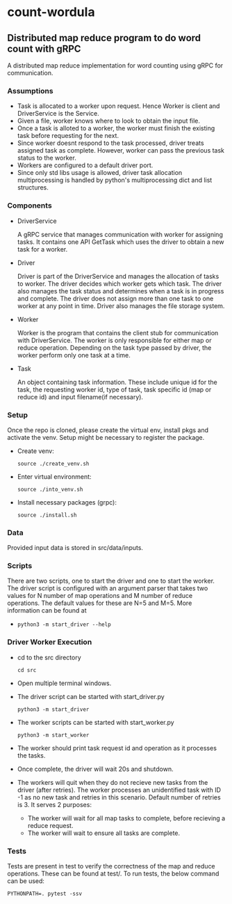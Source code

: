 # count-wordula

## Distributed map reduce program to do word count with gRPC

A distributed map reduce implementation for word counting using gRPC for communication.

### Assumptions

- Task is allocated to a worker upon request. Hence Worker is client and DriverService is the Service.
- Given a file, worker knows where to look to obtain the input file.
- Once a task is alloted to a worker, the worker must finish the existing task before requesting for the next.
- Since worker doesnt respond to the task processed, driver treats assigned task as complete. However, worker can pass the previous task status to the worker.
- Workers are configured to a default driver port.
- Since only std libs usage is allowed, driver task allocation multiprocessing is handled by python's multiprocessing dict and list structures.

### Components

- DriverService
  
  A gRPC service that manages communication with worker for assigning tasks. It contains one API GetTask which uses the driver to obtain a new task for a worker.

- Driver
  
  Driver is part of the DriverService and manages the allocation of tasks to worker. The driver decides which worker gets which task. The driver also manages the task status and determines when a task is in progress and complete. The driver does not assign more than one task to one worker at any point in time. Driver also manages the file storage system.

- Worker
  
  Worker is the program that contains the client stub for communication with DriverService. The worker is only responsible for either map or reduce operation. Depending on the task type passed by driver, the worker perform only one task at a time.

- Task

  An object containing task information. These include unique id for the task, the requesting worker id, type of task, task specific id (map or reduce id) and input filename(if necessary).

### Setup

Once the repo is cloned, please create the virtual env, install pkgs and activate the venv. Setup might be necessary to register the package.

- Create venv:
  
  ```source ./create_venv.sh```
- Enter virtual environment:
  
  ```source ./into_venv.sh```
- Install necessary packages (grpc):
  
  ```source ./install.sh```

### Data

Provided input data is stored in src/data/inputs. 

### Scripts

There are two scripts, one to start the driver and one to start the worker. The driver script is configured with an argument parser that takes two values for N number of map operations and M number of reduce operations. The default values for these are N=5 and M=5. More information can be found at 
- ```python3 -m start_driver --help```


### Driver Worker Execution

- cd to the src directory
  
  ```cd src```
- Open multiple terminal windows.
- The driver script can be started with start_driver.py
  
  ```python3 -m start_driver```
- The worker scripts can be started with start_worker.py
  
  ```python3 -m start_worker```
- The worker should print task request id and operation as it processes the tasks.
- Once complete, the driver will wait 20s and shutdown.
- The workers will quit when they do not recieve new tasks from the driver (after retries). The worker processes an unidentified task with ID -1 as no new task and retries in this scenario. Default number of retries is 3. It serves 2 purposes:
  - The worker will wait for all map tasks to complete, before recieving a reduce request.
  - The worker will wait to ensure all tasks are complete. 

### Tests

Tests are present in test to verify the correctness of the map and reduce operations. These can be found at test/. To run tests, the below command can be used:
  
  ```PYTHONPATH=. pytest -ssv```

